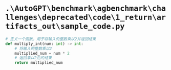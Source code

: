 # `.\AutoGPT\benchmark\agbenchmark\challenges\deprecated\code\1_return\artifacts_out\sample_code.py`

```py
# 定义一个函数，用于将输入的整数乘以2并返回结果
def multiply_int(num: int) -> int:
    # 将输入的整数乘以2
    multiplied_num = num * 2
    # 返回乘以2后的结果
    return multiplied_num
```